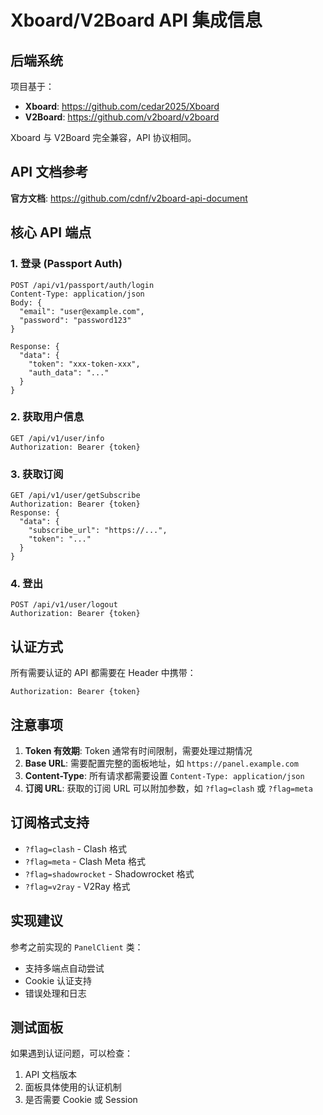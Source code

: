 # Xboard/V2Board API 集成信息

## 后端系统

项目基于：
- **Xboard**: https://github.com/cedar2025/Xboard
- **V2Board**: https://github.com/v2board/v2board

Xboard 与 V2Board 完全兼容，API 协议相同。

## API 文档参考

**官方文档**: https://github.com/cdnf/v2board-api-document

## 核心 API 端点

### 1. 登录 (Passport Auth)
```
POST /api/v1/passport/auth/login
Content-Type: application/json
Body: {
  "email": "user@example.com",
  "password": "password123"
}

Response: {
  "data": {
    "token": "xxx-token-xxx",
    "auth_data": "..."
  }
}
```

### 2. 获取用户信息
```
GET /api/v1/user/info
Authorization: Bearer {token}
```

### 3. 获取订阅
```
GET /api/v1/user/getSubscribe
Authorization: Bearer {token}
Response: {
  "data": {
    "subscribe_url": "https://...",
    "token": "..."
  }
}
```

### 4. 登出
```
POST /api/v1/user/logout
Authorization: Bearer {token}
```

## 认证方式

所有需要认证的 API 都需要在 Header 中携带：
```
Authorization: Bearer {token}
```

## 注意事项

1. **Token 有效期**: Token 通常有时间限制，需要处理过期情况
2. **Base URL**: 需要配置完整的面板地址，如 `https://panel.example.com`
3. **Content-Type**: 所有请求都需要设置 `Content-Type: application/json`
4. **订阅 URL**: 获取的订阅 URL 可以附加参数，如 `?flag=clash` 或 `?flag=meta`

## 订阅格式支持

- `?flag=clash` - Clash 格式
- `?flag=meta` - Clash Meta 格式
- `?flag=shadowrocket` - Shadowrocket 格式
- `?flag=v2ray` - V2Ray 格式

## 实现建议

参考之前实现的 `PanelClient` 类：
- 支持多端点自动尝试
- Cookie 认证支持
- 错误处理和日志

## 测试面板

如果遇到认证问题，可以检查：
1. API 文档版本
2. 面板具体使用的认证机制
3. 是否需要 Cookie 或 Session


